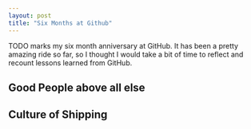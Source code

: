 ```yaml
---
layout: post
title: "Six Months at Github"
---
```


TODO marks my six month anniversary at GitHub.  It has been a pretty amazing ride so far, 
so I thought I would take a bit of time to reflect and recount lessons learned from GitHub.

## Good People above all else
## Culture of Shipping
##

